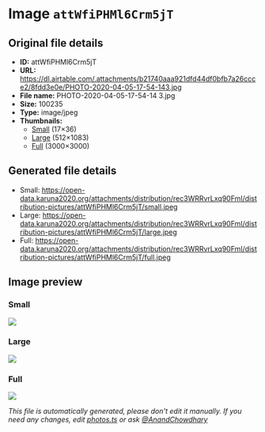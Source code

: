 # Image `attWfiPHMl6Crm5jT`

## Original file details

- **ID:** attWfiPHMl6Crm5jT
- **URL:** https://dl.airtable.com/.attachments/b21740aaa921dfd44df0bfb7a26ccce2/8fdd3e0e/PHOTO-2020-04-05-17-54-143.jpg
- **File name:** PHOTO-2020-04-05-17-54-14 3.jpg
- **Size:** 100235
- **Type:** image/jpeg
- **Thumbnails:**
  - [Small](https://dl.airtable.com/.attachmentThumbnails/be55b1fa5e5a05cc40412638ba137ce1/c37663d0) (17×36)
  - [Large](https://dl.airtable.com/.attachmentThumbnails/36d1c10caf763e8358c0867abfe30c81/99f2adfe) (512×1083)
  - [Full](https://dl.airtable.com/.attachmentThumbnails/8330535c23a0d0e7b9d833393c17565b/5811bb1d) (3000×3000)

## Generated file details

- Small: https://open-data.karuna2020.org/attachments/distribution/rec3WRRvrLxq90FmI/distribution-pictures/attWfiPHMl6Crm5jT/small.jpeg
- Large: https://open-data.karuna2020.org/attachments/distribution/rec3WRRvrLxq90FmI/distribution-pictures/attWfiPHMl6Crm5jT/large.jpeg
- Full: https://open-data.karuna2020.org/attachments/distribution/rec3WRRvrLxq90FmI/distribution-pictures/attWfiPHMl6Crm5jT/full.jpeg

## Image preview

### Small

![](https://open-data.karuna2020.org/attachments/distribution/rec3WRRvrLxq90FmI/distribution-pictures/attWfiPHMl6Crm5jT/small.jpeg)

### Large

![](https://open-data.karuna2020.org/attachments/distribution/rec3WRRvrLxq90FmI/distribution-pictures/attWfiPHMl6Crm5jT/large.jpeg)

### Full

![](https://open-data.karuna2020.org/attachments/distribution/rec3WRRvrLxq90FmI/distribution-pictures/attWfiPHMl6Crm5jT/full.jpeg)

_This file is automatically generated, please don't edit it manually. If you need any changes, edit [photos.ts](/photos.ts) or ask [@AnandChowdhary](https://github.com/AnandChowdhary)_
